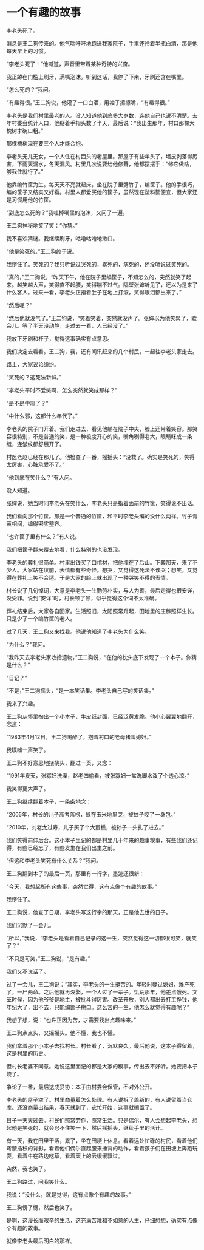 # 一个有趣的故事

李老头死了。

消息是王二狗传来的。他气喘吁吁地跑进我家院子，手里还拎着半瓶白酒，那是他每天早上的习惯。

“李老头死了！”他喊道，声音里带着某种奇特的兴奋。

我正蹲在门槛上刷牙，满嘴泡沫。听到这话，我停了下来，牙刷还含在嘴里。

“怎么死的？”我问。

“有趣得很。”王二狗说，他灌了一口白酒，用袖子擦擦嘴，“有趣得很。”

李老头是我们村里最老的人。没人知道他到底多大岁数，连他自己也说不清楚。去年村委会统计人口，他掰着手指头数了半天，最后说：“我出生那年，村口那棵大槐树才碗口粗。”

那棵槐树现在要三个人才能合抱。

李老头无儿无女，一个人住在村西头的老屋里。那屋子有些年头了，墙皮剥落得厉害，下雨天漏水，冬天漏风。村里几次说要给他修葺，他都摆摆手：“修它做啥，够我住就行了。”

他靠编竹筐为生。每天天不亮就起床，坐在院子里劈竹子，编筐子。他的手很巧，编的筐子又结实又好看。村里人都爱买他的筐子，虽然现在塑料筐便宜，但大家还是习惯用他的竹筐。

“到底怎么死的？”我吐掉嘴里的泡沫，又问了一遍。

王二狗神秘地笑了笑：“你猜。”

我不喜欢猜谜。我继续刷牙，咕噜咕噜地漱口。

“他是笑死的。”王二狗终于说。

我愣住了。笑死的？我只听说过哭死的，累死的，病死的，还没听说过笑死的。

“真的，”王二狗说，“昨天下午，他在院子里编筐子，不知怎么的，突然就笑了起来。越笑越大声，笑得直不起腰，笑得喘不过气。隔壁张婶听见了，还以为是来了什么客人。过来一看，李老头正捂着肚子在地上打滚，笑得眼泪都出来了。”

“然后呢？”

“然后他就没气了。”王二狗说，“笑着笑着，突然就没声了。张婶以为他笑累了，歇会儿。等了半天没动静，走过去一看，人已经没了。”

我放下牙刷和杯子，觉得这事确实有点意思。

我们决定去看看。王二狗，我，还有闻讯赶来的几个村民，一起往李老头家走去。

路上，大家议论纷纷。

“笑死的？这死法新鲜。”

“李老头平时不爱笑啊，怎么突然就笑成那样？”

“是不是中邪了？”

“中什么邪，这都什么年代了。”

李老头的院子门开着。我们走进去，看见他躺在院子中央，脸上还带着笑容。那笑容很特别，不是普通的笑，是一种极度开心的笑，嘴角咧得老大，眼睛眯成一条缝，连皱纹都舒展开了。

村医老赵已经在那儿了。他检查了一番，摇摇头：“没救了。确实是笑死的，笑得太厉害，心脏承受不了。”

“他到底在笑什么？”有人问。

没人知道。

张婶说，她当时问李老头在笑什么，李老头只是指着面前的竹筐，笑得说不出话。

我们看向那个竹筐。那是一个普通的竹筐，和平时李老头编的没什么两样。竹子青黄相间，编得密实整齐。

“也许筐子里有什么？”有人说。

我们把筐子翻来覆去地看，什么特别的也没发现。

李老头的葬礼很简单。村里出钱买了口棺材，把他埋在了后山。下葬那天，来了不少人。大家站在坟前，表情都有些奇怪。想哭，又觉得这死法不该哭；想笑，又觉得在葬礼上笑不合适。于是大家的脸上就出现了一种哭笑不得的表情。

村长说了几句悼词，大意是李老头一生勤劳朴实，与人为善，最后走得也很安详，没受罪。说到“安详”时，村长顿了顿，似乎觉得这个词不太准确。

葬礼结束后，大家各自回家。生活照旧，太阳照常升起，田地里的庄稼照样生长。只是少了一个编竹筐的老人。

过了几天，王二狗又来找我。他说他知道了李老头为什么笑。

“为什么？”我问。

“我昨天去李老头家收拾遗物，”王二狗说，“在他的枕头底下发现了一个本子。你猜是什么？”

“日记？”

“不是，”王二狗摇头，“是一本笑话集。李老头自己写的笑话集。”

我来了兴趣。

王二狗从怀里掏出一个小本子，牛皮纸封面，已经泛黄发脆。他小心翼翼地翻开，念道：

“1983年4月12日，王二狗喝醉了，抱着村口的老母猪叫媳妇。”

我噗嗤一声笑了。

王二狗不好意思地挠挠头，翻过一页，又念：

“1991年夏天，张寡妇洗澡，赵老四偷看，被张寡妇一盆洗脚水泼了个透心凉。”

我笑得更大声了。

王二狗继续翻着本子，一条条地念：

“2005年，村长的儿子高考落榜，躲在玉米地里哭，被蚊子咬了一身包。”

“2010年，刘老太过寿，儿子买了个大蛋糕，被孙子一头扎了进去。”

我们笑得前仰后合。这小本子里记的都是村里几十年来的趣事糗事，有些我们还记得，有些已经忘了，有些发生在我们出生之前。

“但这和李老头笑死有什么关系？”我问。

王二狗翻到本子的最后一页，那里有一行字，墨迹还很新：

“今天，我想起所有这些事，突然觉得，这有点像个有趣的故事。”

我愣住了。

王二狗说，他查了日期，李老头写这行字的那天，正是他去世的日子。

我们沉默了一会儿。

“所以，”我说，“李老头是看着自己记录的这一生，突然觉得这一切都很可笑，就笑了？”

“不只是可笑，”王二狗说，“是有趣。”

我们又不说话了。

过了一会儿，王二狗说：“其实，李老头的一生挺苦的。年轻时娶过媳妇，难产死了，一尸两命。之后他就再没娶，一个人过了一辈子。饥荒那年，他差点饿死。文革时候，因为他爷爷是地主，被批斗得厉害。改革开放，别人都出去打工挣钱，他年纪大了，出不去，只能编筐子糊口。这么苦的一生，他怎么就觉得有趣呢？”

我想了想，说：“也许正因为苦，才需要找出点趣味来。”

王二狗点点头，又摇摇头。他不懂，我也不懂。

我们拿着那个小本子去找村长。村长看了，沉默良久。最后他说，这本子得留着，这是村里的历史。

但村长老婆不同意。她说这里面记的都是大家的糗事，传出去不好听。她要把本子烧了。

争论了一番，最后达成妥协：本子由村委会保管，不对外公开。

李老头的屋子空了。村里商量着怎么处理。有人说拆了盖新的，有人说留着当仓库。还没商量出结果，春天就到了，农忙开始，这事就搁置了。

日子一天天过去。村民们照常劳作，照常生活。只是偶尔，有人会想起李老头，想起他是笑死的，就会忍不住笑一下，然后摇摇头，继续手里的活计。

有一天，我在田里干活，累了，坐在田埂上休息。看着远处忙碌的村民，看着他们弯腰插秧的背影，看着他们偶尔直起腰来捶背的动作，看着孩子们在田埂上奔跑玩耍，看着牛在路边吃草，看着天上的云缓缓飘过。

突然，我也笑了。

王二狗路过，问我笑什么。

我说：“没什么，就是觉得，这有点像个有趣的故事。”

王二狗愣了愣，然后也笑了。

是啊，这漫长而艰辛的生活，这充满苦难和不如意的人生，仔细想想，确实有点像个有趣的故事。

就像李老头最后明白的那样。